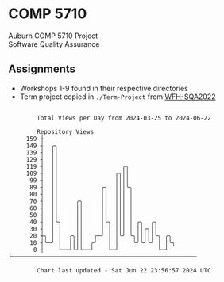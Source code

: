 # COMP 5710
Auburn COMP 5710 Project  
Software Quality Assurance

## Assignments
- Workshops 1-9 found in their respective directories
- Term project copied in `./Term-Project` from [WFH-SQA2022](https://github.com/wumphlett/WFH-SQA2022-AUBURN)

```

        Total Views per Day from 2024-03-25 to 2024-06-22

        Repository Views
     159 ┼
     149 ┤  ╭╮
     139 ┤  ││
     129 ┤  ││
     119 ┤  ││                  ╭╮
     109 ┤  ││                ╭╮││
      99 ┤  ││                ││││
      89 ┤  ││            ╭╮  │││╰╮
      80 ┤  ││            ││  │││ │
      70 ┤  ││     ╭╮     ││  │││ │
      60 ┤  ││     ││     ││  │││ │
      50 ┤  ││     ││     ││  │││ │
      40 ┤  │╰╮    ││     │╰╮ │││ │ ╭╮  ╭╮
      30 ┤  │ │    ││     │ │ │││ │ ││╭╮││
      20 ┼╮ │ │  ╭╮││   ╭─╯ │ │╰╯ ╰╮│││││╰╮ ╭╮
      10 ┤╰─╯ │  ││││  ╭╯   │ │    ╰╯╰╯╰╯ │ │╰╮
       0 ┤    ╰──╯╰╯╰──╯    ╰─╯           ╰─╯ ╰────────────────────────────────────────────────────

        Chart last updated - Sat Jun 22 23:56:57 2024 UTC
        
```
